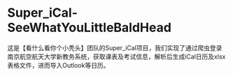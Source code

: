 # Super_iCal-SeeWhatYouLittleBaldHead
这是【看什么看你个小秃头】团队的Super_iCal项目，我们实现了通过爬虫登录南京航空航天大学新教务系统，获取课表及考试信息，解析后生成iCal日历及xlsx表格文件，进而导入Outlook等日历。
